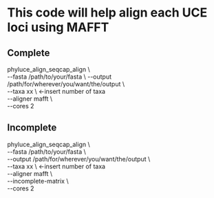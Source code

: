 # This code will help align each UCE loci using MAFFT

## Complete

phyluce_align_seqcap_align \\<br/>
    --fasta /path/to/your/fasta \\
    --output /path/for/wherever/you/want/the/output \\<br/>
    --taxa xx \\ <-insert number of taxa<br/>
    --aligner mafft \\<br/>
    --cores 2<br/>

## Incomplete

phyluce_align_seqcap_align \\<br/>
    --fasta /path/to/your/fasta \\<br/>
    --output /path/for/wherever/you/want/the/output \\<br/>
    --taxa xx \\ <-insert number of taxa<br/>
    --aligner mafft \\<br/>
    --incomplete-matrix \\<br/>
    --cores 2 <br/>
